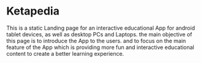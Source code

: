# Ketapedia

This is a static Landing page for an interactive educational App for android tablet devices, as well as desktop PCs and Laptops. the main objective of this page is to introduce the App to the users. and to focus on the main feature of the App which is providing more fun and interactive educational content to create a better learning experience.  
